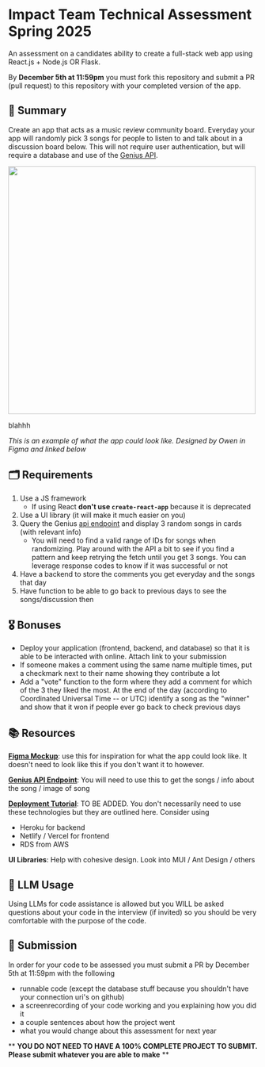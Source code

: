 # Impact Team Technical Assessment Spring 2025
An assessment on a candidates ability to create a full-stack web app using React.js + Node.js OR Flask.

By <b>December 5th at 11:59pm</b> you must fork this repository and submit a PR (pull request) to this repository with your completed version of the app. 

## 📝 Summary
Create an app that acts as a music review community board. Everyday your app will randomly pick 3 songs  for people to listen to and talk about in a discussion board below.
This will not require user authentication, but will require a database and use of the [Genius API](https://docs.genius.com/#/getting-started-h1).

<img src='./demo-ss/mockup.png' width="500px"/>

blahhh

*This is an example of what the app could look like. Designed by Owen in Figma and linked below*

## 🗂️ Requirements
1. Use a JS framework
    - If using React **don't use `create-react-app`** because it is deprecated
2. Use a UI library (it will make it much easier on you)
3. Query the Genius [api endpoint](https://docs.genius.com/#/getting-started-h1) and display 3 random songs in cards (with relevant info)
    - You will need to find a valid range of IDs for songs when randomizing. Play around with the API a bit to see if you find a pattern and keep retrying the fetch until you get 3 songs. You can leverage response codes to know if it was successful or not
4. Have a backend to store the comments you get everyday and the songs that day 
5. Have function to be able to go back to previous days to see the songs/discussion then

## 🎖️ Bonuses
- Deploy your application (frontend, backend, and database) so that it is able to be interacted with online. Attach link to your submission
- If someone makes a comment using the same name multiple times, put a checkmark next to their name showing they contribute a lot
- Add a "vote" function to the form where they add a comment for which of the 3 they liked the most. At the end of the day (according to Coordinated Universal Time -- or UTC) identify a song as the "winner" and show that it won if people ever go back to check previous days


## 📚 Resources 
[**Figma Mockup**](https://www.figma.com/design/LSIE24Q1A7bMFEKeF5hLOE/Music-Discussion-Board?node-id=0-1&node-type=canvas&t=WKB5W38IIXPkSHsx-0): use this for inspiration for what the app could look like. It doesn't need to look like this if you don't want it to however.

[**Genius API Endpoint**](https://docs.genius.com/#/getting-started-h1): You will need to use this to get the songs / info about the song / image of song

[**Deployment Tutorial**](): TO BE ADDED. You don't necessarily need to use these technologies but they are outlined here. Consider using
- Heroku for backend
- Netlify / Vercel for frontend
- RDS from AWS

**UI Libraries**: Help with cohesive design. Look into MUI / Ant Design / others

## 🤖 LLM Usage
Using LLMs for code assistance is allowed but you WILL be asked questions about your code in the interview (if invited) so you should be very comfortable with the purpose of the code.

## 🤝 Submission
In order for your code to be assessed you must submit a PR by December 5th at 11:59pm with the following
- runnable code (except the database stuff because you shouldn't have your connection uri's on github)
- a screenrecording of your code working and you explaining how you did it
- a couple sentences about how the project went
- what you would change about this assessment for next year 

** **YOU DO NOT NEED TO HAVE A 100% COMPLETE PROJECT TO SUBMIT. Please submit whatever you are able to make** **